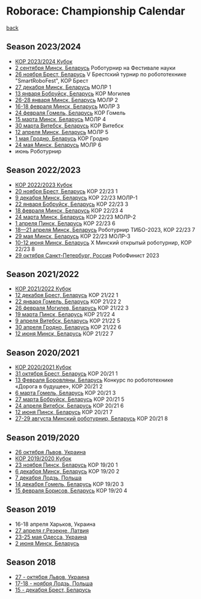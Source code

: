 # Roborace: Сhampionship Сalendar
[back](./)

## Season 2023/2024
* [КОР 2023/2024 Кубок](https://docs.google.com/spreadsheets/d/1xsjEsuYqUIhpLuuO5KrkDZuOxKhwTMGIvtyyL2Muh9Y)
* [2 сентября Минск, Беларусь](https://robofinist.ru/event/958) Роботурнир на Фестивале науки
* [26 ноября Брест, Беларусь](https://robofinist.ru/event/990) V Брестский турнир по робототехнике "SmartRoboFest", КОР Брест
* [27 декабря Минск, Беларусь](https://robofinist.ru/event/1006) МОЛР 1
* [13 января Бобруйск, Беларусь](https://robofinist.ru/event/1007) КОР Могилев
* [26-28 января Минск, Беларусь](https://robofinist.ru/event/1015) МОЛР 2
* [16-18 февраля Минск, Беларусь](https://robofinist.ru/event/1031) МОЛР 3
* [24 февраля Гомель, Беларусь](https://robofinist.ru/event/1025) КОР Гомель
* [15 марта Минск, Беларусь](https://robofinist.ru/event/1032) МОЛР 4
* [30 марта Витебск, Беларусь](https://robofinist.ru/event/1026) КОР Витебск
* [12 апреля Минск, Беларусь](https://robofinist.ru/event/1033) МОЛР 5
* [1 мая Гродно, Беларусь](https://robofinist.ru/event/1028) КОР Гродно
* [24 мая Минск, Беларусь](https://robofinist.ru/event/1143) МОЛР 6
* июнь Роботурнир


## Season 2022/2023

* [КОР 2022/2023 Кубок](https://docs.google.com/spreadsheets/d/1VwqeRJwL7wZpTdTD4ERbIjesto-lqg6bAzWEYMkwmy4/edit#gid=0)
* [20 ноября Брест, Беларусь](https://robofinist.ru/event/787) КОР 22/23 1
* [9 декабря Минск, Беларусь](https://robofinist.ru/event/799) КОР 22/23 МОЛР-1
* [22 января Бобруйск, Беларусь](https://robofinist.ru/event/807) КОР 22/23 3
* [18 февраля Минск, Беларусь](https://robofinist.ru/event/819) КОР 22/23 4
* [24 марта Минск, Беларусь](https://robofinist.ru/event/891) КОР 22/23 МОЛР-2
* [1 апреля Пинск, Беларусь](https://robofinist.ru/event/875) КОР 22/23 6
* [18—21 апреля Минск, Беларусь](https://robofinist.ru/event/919) Роботурнир ТИБО-2023, КОР 22/23 7
* [29 мая Минск, Беларусь](https://robofinist.ru/event/930) КОР 22/23 МОЛР-3
* [10-12 июня Минск, Беларусь](https://robofinist.ru/event/931) X Минский открытый роботурнир, КОР 22/23 8
* [29 октября Санкт-Петербург, Россия](https://robofinist.ru/event/841) РобоФинист 2023


## Season 2021/2022

* [КОР 2021/2022 Кубок](https://docs.google.com/spreadsheets/d/12ykoNomK4MrYc7CxbJbvWzr_XHvaMdJ42-qf5h5Plh0/edit#gid=0)
* [12 декабря Брест, Беларусь](https://robofinist.ru/event/597) КОР 21/22 1
* [22 января Гомель, Беларусь](https://robofinist.ru/event/614) КОР 21/22 2
* [26 февраля Могилев, Беларусь](https://robofinist.ru/event/627) КОР 21/22 3
* [19 марта Пинск, Беларусь](https://robofinist.ru/event/647) КОР 21/22 4
* [9 апреля Витебск, Беларусь](https://robofinist.ru/event/662) КОР 21/22 5
* [30 апреля Гродно, Беларусь](https://robofinist.ru/event/695) КОР 21/22 6
* [12 июня Минск, Беларусь](https://robofinist.ru/event/727) КОР 21/22 7


## Season 2020/2021

* [КОР 2020/2021 Кубок](https://docs.google.com/spreadsheets/d/1aRPZXVsGIPZH5Jd0szDepxk1ALcuXL7vmPe8pLU7lyw/edit?usp=sharing)
* [31 октября Брест, Беларусь](https://smartrobofest.by/) КОР 20/21 1
* [13 Февраля Боровляны, Беларусь](https://moiro.by/%D0%BD%D0%B0%D0%BF%D1%80%D0%B0%D0%B2%D0%BB%D0%B5%D0%BD%D0%B8%D1%8F/%D1%80%D0%B0%D0%B1%D0%BE%D1%82%D0%B0-%D1%81-%D0%B4%D0%B5%D1%82%D1%8C%D0%BC%D0%B8-%D0%B8-%D1%83%D1%87%D0%B0%D1%89%D0%B8%D0%BC%D0%B8%D1%81%D1%8F/%D0%BA%D0%BE%D0%BD%D0%BA%D1%83%D1%80%D1%81%D1%8B-%D1%84%D0%B5%D1%81%D1%82%D0%B8%D0%B2%D0%B0%D0%BB%D0%B8-%D0%BA%D0%BE%D0%BD%D1%84%D0%B5%D1%80%D0%B5%D0%BD%D1%86%D0%B8%D0%B8/%D0%BE%D0%B1%D0%BB-%D0%BA%D0%BE%D0%BD%D0%BA-%D1%84%D0%B5%D1%81%D1%82-%D0%BA%D0%BE%D0%BD%D1%84/%D0%B4%D0%BE%D1%80%D0%BE%D0%B3%D0%B0-%D0%B2-%D0%B1%D1%83%D0%B4%D1%83%D1%89%D0%B5%D0%B5) Конкурс по робототехнике «Дорога в будущее», КОР 20/21 2
* [6 марта Гомель, Беларусь](https://robofinist.ru/event/473) КОР 20/21 3
* [27 марта Бобруйск, Беларусь](https://robofinist.ru/event/490) КОР 20/21 5
* [24 апреля Витебск, Беларусь](https://robofinist.ru/event/508) КОР 20/21 6
* [12 июня Пинск, Беларусь](https://robofinist.ru/event/525) КОР 20/21 7
* [27-29 августа Минский роботурнир, Беларусь](https://robofinist.ru/event/556) КОР 20/21 8


## Season 2019/2020
* [26 октября Львов, Украина](http://lp.edu.ua/event/2019/konkurs-vseukrayinski-zmagannya-z-peregoniv-avtonomnyh-robotiv-za-kubok-lvivskoyi)
* [КОР 2019/2020 Кубок](https://docs.google.com/spreadsheets/d/16iVDeXhXrdX3xJ5LTgUFnngOgNxz39GFAKnkQA_geu8/edit?usp=sharing)
* [23 ноября Пинск, Беларусь](http://roboturnir.by/registratsiya-kor/) КОР 19/20 1
* [6 декабря Минск, Беларусь](http://roboturnir.by/registratsiya-kor/) КОР 19/20 2
* [7 декабря Лодзь, Польша](http://skaner.p.lodz.pl/sumochallenge/)
* [14 декабря Гомель, Беларусь](http://roboturnir.by/registratsiya-kor/) КОР 19/20 3
* [15 февраля Борисов, Беларусь](http://adm.moiro.by/reg_kor/) КОР 19/20 4


## Season 2019

* 16-18 апреля Харьков, Украина
* [27 апреля г.Резекне, Латвия](http://latvianroboticchampionship.lv/latvianroboticchampionship/)
* [23-25 мая Одесса, Украина](https://www.robot.onaft.edu.ua/roborace.html)
* [2 июня Минск, Беларусь](http://roboturnir.by/)


## Season 2018

* [27 - октября Львов, Украина](http://lp.edu.ua/robocup)
* [17-18 - ноября Лодзь, Польша](http://skaner.p.lodz.pl/sumochallenge/)
* [15 - декабря Брест, Беларусь](http://smartrobofest.by/)
